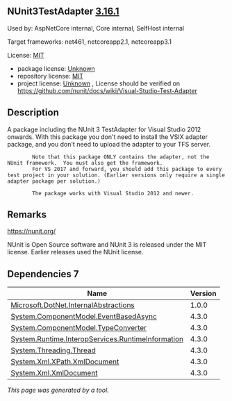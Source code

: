NUnit3TestAdapter [3.16.1](https://www.nuget.org/packages/NUnit3TestAdapter/3.16.1)
--------------------

Used by: AspNetCore internal, Core internal, SelfHost internal

Target frameworks: net461, netcoreapp2.1, netcoreapp3.1

License: [MIT](../../../../licenses/mit) 

- package license: [Unknown]() 
- repository license: [MIT](https://github.com/nunit/nunit3-vs-adapter) 
- project license: [Unknown](https://github.com/nunit/docs/wiki/Visual-Studio-Test-Adapter) , License should be verified on https://github.com/nunit/docs/wiki/Visual-Studio-Test-Adapter

Description
-----------
A package including the NUnit 3 TestAdapter for Visual Studio 2012 onwards.  With this package you don't need to install the VSIX adapter package, and you don't need to upload the adapter to your TFS server.

            Note that this package ONLY contains the adapter, not the NUnit framework.  You must also get the framework.
            For VS 2017 and forward, you should add this package to every test project in your solution. (Earlier versions only require a single adapter package per solution.)

            The package works with Visual Studio 2012 and newer.

Remarks
-----------
https://nunit.org/

NUnit is Open Source software and NUnit 3 is released under the MIT license. Earlier releases used the NUnit license.


Dependencies 7
-----------

|Name|Version|
|----------|:----|
|[Microsoft.DotNet.InternalAbstractions](../../../../packages/nuget.org/microsoft.dotnet.internalabstractions/1.0.0)|1.0.0|
|[System.ComponentModel.EventBasedAsync](../../../../packages/nuget.org/system.componentmodel.eventbasedasync/4.3.0)|4.3.0|
|[System.ComponentModel.TypeConverter](../../../../packages/nuget.org/system.componentmodel.typeconverter/4.3.0)|4.3.0|
|[System.Runtime.InteropServices.RuntimeInformation](../../../../packages/nuget.org/system.runtime.interopservices.runtimeinformation/4.3.0)|4.3.0|
|[System.Threading.Thread](../../../../packages/nuget.org/system.threading.thread/4.3.0)|4.3.0|
|[System.Xml.XPath.XmlDocument](../../../../packages/nuget.org/system.xml.xpath.xmldocument/4.3.0)|4.3.0|
|[System.Xml.XmlDocument](../../../../packages/nuget.org/system.xml.xmldocument/4.3.0)|4.3.0|

*This page was generated by a tool.*